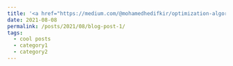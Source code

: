 ```yaml
---
title: '<a href="https://medium.com/@mohamedhedifkir/optimization-algorithms-b4fd89c995f6">Optimization algorithms</a>'
date: 2021-08-08
permalink: /posts/2021/08/blog-post-1/
tags:
  - cool posts
  - category1
  - category2
---
```

